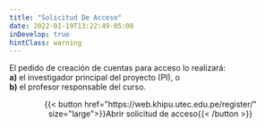 ```yaml
---
title: "Solicitud De Acceso"
date: 2022-01-19T13:22:49-05:00
inDevelop: true
hintClass: warning
---
```


El pedido de creación de cuentas para acceso lo realizará: \
**a)** el investigador principal del proyecto (PI), o \
**b)** el profesor responsable del curso.

<div style="text-align: center;">
{{< button href="https://web.khipu.utec.edu.pe/register/" size="large">}}Abrir solicitud de acceso{{< /button >}}
</div>